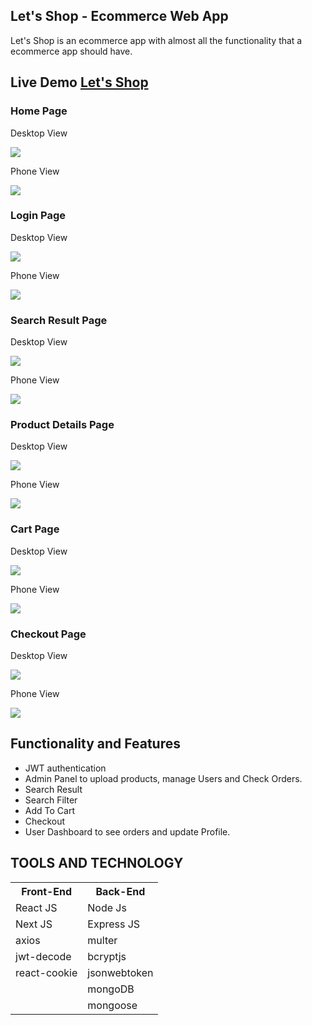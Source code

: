 <h2>Let's Shop - Ecommerce Web App</h2>
<p>Let's Shop is an ecommerce app with almost all the functionality that a ecommerce app should have.</p>

<h2>Live Demo <a href="https://letsshop.vercel.app/" target="_blank" >Let's Shop</a></h2>
<h3>Home Page</h3>
<p>Desktop View</p>
<img src="https://res.cloudinary.com/dqgbjb6pf/image/upload/v1639018474/Screenshot_801_suk3cp.png" style="display:'inline'" />
<p>Phone View</p>
<img src="https://res.cloudinary.com/dqgbjb6pf/image/upload/v1639018543/Screenshot_800_gxwu4u.png" style="display:'inline'"/>

<h3>Login Page</h3>
<p>Desktop View</p>
<img src="https://res.cloudinary.com/dqgbjb6pf/image/upload/v1639019111/Screenshot_813_fnxql0.png" style="display:'inline'" />
<p>Phone View</p>
<img src="https://res.cloudinary.com/dqgbjb6pf/image/upload/v1639019086/Screenshot_812_ebquzr.png" style="display:'inline'"/>

<h3>Search Result Page</h3>
<p>Desktop View</p>
<img src="https://res.cloudinary.com/dqgbjb6pf/image/upload/v1639019111/Screenshot_814_patkek.png" style="display:'inline'" />
<p>Phone View</p>
<img src="https://res.cloudinary.com/dqgbjb6pf/image/upload/v1639019110/Screenshot_815_gz2oyx.png" style="display:'inline'"/>

<h3>Product Details Page</h3>
<p>Desktop View</p>
<img src="https://res.cloudinary.com/dqgbjb6pf/image/upload/v1639019110/Screenshot_816_g28xwc.png" style="display:'inline'" />
<p>Phone View</p>
<img src="https://res.cloudinary.com/dqgbjb6pf/image/upload/v1639019110/Screenshot_817_w96vep.png" style="display:'inline'"/>

<h3>Cart Page</h3>
<p>Desktop View</p>
<img src="https://res.cloudinary.com/dqgbjb6pf/image/upload/v1639019109/Screenshot_818_ojuvkg.png" style="display:'inline'" />
<p>Phone View</p>
<img src="https://res.cloudinary.com/dqgbjb6pf/image/upload/v1639019109/Screenshot_819_micyic.png" style="display:'inline'"/>

<h3>Checkout Page</h3>
<p>Desktop View</p>
<img src="https://res.cloudinary.com/dqgbjb6pf/image/upload/v1639019109/Screenshot_820_mdlw3f.png" style="display:'inline'" />
<p>Phone View</p>
<img src="https://res.cloudinary.com/dqgbjb6pf/image/upload/v1639019109/Screenshot_821_dzr1qj.png" style="display:'inline'"/>
<h2>Functionality and Features</h2>
<ul>
  <li>JWT authentication</li>
  <li>Admin Panel to upload products, manage Users and Check Orders.</li>
  <li>Search Result</li>
  <li>Search Filter</li>
  <li>Add To Cart</li>
  <li>Checkout</li>
  <li>User Dashboard to see orders and update Profile.</li>
</ul>

<h2>TOOLS AND TECHNOLOGY</h2>
<table>
   <tr>
     <th>Front-End</th>
     <th>Back-End</th>
  </tr> 
   <tr>
     <td>React JS</td>
     <td>Node Js</td>
  </tr> 
   <tr>
     <td>Next JS</td>
     <td>Express JS</td>
  </tr> 
   <tr>
     <td>axios</td>
     <td>multer</td>
  </tr> 
   <tr>
     <td>jwt-decode</td>
     <td>bcryptjs</td>
  </tr> 
   <tr>
     <td>react-cookie</td>
     <td>jsonwebtoken</td>
  </tr> 
   <tr>
     <td></td>
     <td>mongoDB</td>
  </tr> 
   <tr>
     <td></td>
     <td>mongoose</td>
  </tr> 
</table>
